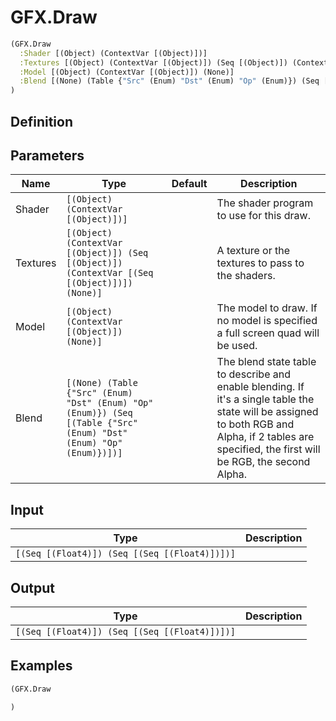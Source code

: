 # GFX.Draw

```clojure
(GFX.Draw
  :Shader [(Object) (ContextVar [(Object)])]
  :Textures [(Object) (ContextVar [(Object)]) (Seq [(Object)]) (ContextVar [(Seq [(Object)])]) (None)]
  :Model [(Object) (ContextVar [(Object)]) (None)]
  :Blend [(None) (Table {"Src" (Enum) "Dst" (Enum) "Op" (Enum)}) (Seq [(Table {"Src" (Enum) "Dst" (Enum) "Op" (Enum)})])]
)
```

## Definition


## Parameters
| Name | Type | Default | Description |
|------|------|---------|-------------|
| Shader | `[(Object) (ContextVar [(Object)])]` |  | The shader program to use for this draw. |
| Textures | `[(Object) (ContextVar [(Object)]) (Seq [(Object)]) (ContextVar [(Seq [(Object)])]) (None)]` |  | A texture or the textures to pass to the shaders. |
| Model | `[(Object) (ContextVar [(Object)]) (None)]` |  | The model to draw. If no model is specified a full screen quad will be used. |
| Blend | `[(None) (Table {"Src" (Enum) "Dst" (Enum) "Op" (Enum)}) (Seq [(Table {"Src" (Enum) "Dst" (Enum) "Op" (Enum)})])]` |  | The blend state table to describe and enable blending. If it's a single table the state will be assigned to both RGB and Alpha, if 2 tables are specified, the first will be RGB, the second Alpha. |


## Input
| Type | Description |
|------|-------------|
| `[(Seq [(Float4)]) (Seq [(Seq [(Float4)])])]` |  |


## Output
| Type | Description |
|------|-------------|
| `[(Seq [(Float4)]) (Seq [(Seq [(Float4)])])]` |  |


## Examples

```clojure
(GFX.Draw

)
```
